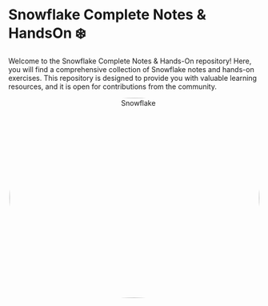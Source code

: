 # Snowflake Complete Notes & HandsOn ❄️

Welcome to the Snowflake Complete Notes & Hands-On repository! Here, you will find a comprehensive collection of Snowflake notes and hands-on exercises. This repository is designed to provide you with valuable learning resources, and it is open for contributions from the community.
<div align="center">
<img align="center" alt="Snowflake" src="https://upload.wikimedia.org/wikipedia/commons/f/ff/Snowflake_Logo.svg" width="500" height="400" style="border-radius:50%">
</div>
